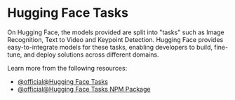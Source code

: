 # Hugging Face Tasks

On Hugging Face, the models provided are split into "tasks" such as Image Recognition, Text to Video and Keypoint Detection. Hugging Face provides easy-to-integrate models for these tasks, enabling developers to build, fine-tune, and deploy solutions across different domains.

Learn more from the following resources:

- [@official@Hugging Face Tasks](https://huggingface.co/tasks)
- [@official@Hugging Face Tasks NPM Package](https://www.npmjs.com/package/@huggingface/tasks)